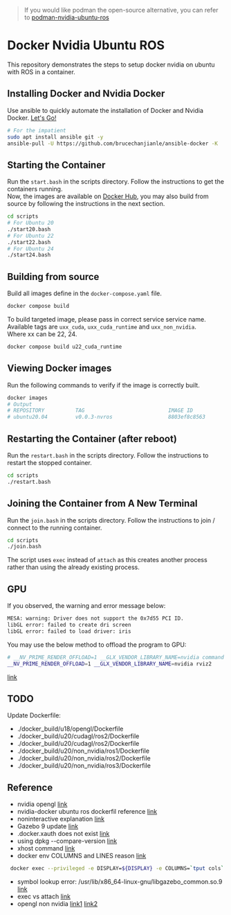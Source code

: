 > If you would like podman the open-source alternative,
> you can refer to [podman-nvidia-ubuntu-ros](https://github.com/BruceChanJianLe/podman-nvidia-ubuntu-ros)

# Docker Nvidia Ubuntu ROS

This repository demonstrates the steps to setup docker nvidia on ubuntu with ROS in a container.

## Installing Docker and Nvidia Docker

Use ansible to quickly automate the installation of Docker and Nvidia Docker.
[Let's Go!](https://github.com/BruceChanJianLe/ansible-docker)

```bash
# For the impatient
sudo apt install ansible git -y
ansible-pull -U https://github.com/brucechanjianle/ansible-docker -K
```


## Starting the Container

Run the `start.bash` in the scripts directory. Follow the instructions to get the containers running.  
Now, the images are available on [Docker Hub](https://hub.docker.com/u/brucechanjianle),
you may also build from source by following the instructions in the next section.

```bash
cd scripts
# For Ubuntu 20
./start20.bash
# For Ubuntu 22
./start22.bash
# For Ubuntu 24
./start24.bash
```

## Building from source

Build all images define in the `docker-compose.yaml` file.  
```bash
docker compose build
```

To build targeted image, please pass in correct service service name.  
Available tags are `uxx_cuda`, `uxx_cuda_runtime` and `uxx_non_nvidia`.  
Where xx can be 22, 24.  

```bash
docker compose build u22_cuda_runtime
```

## Viewing Docker images

Run the following commands to verify if the image is correctly built.  
```bash
docker images
# Output
# REPOSITORY          TAG                           IMAGE ID            CREATED             SIZE
# ubuntu20.04         v0.0.3-nvros                  8803ef8c8563        3 hours ago         3.32GB
```


## Restarting the Container (after reboot)

Run the `restart.bash` in the scripts directory. Follow the instructions to restart the stopped container.  
```bash
cd scripts
./restart.bash
```

## Joining the Container from A New Terminal

Run the `join.bash` in the scripts directory. Follow the instructions to join / connect to the running container.  
```bash
cd scripts
./join.bash
```
The script uses `exec` instead of `attach` as this creates another process rather than using the already existing process.  

## GPU

If you observed, the warning and error message below:  
```bash
MESA: warning: Driver does not support the 0x7d55 PCI ID.
libGL error: failed to create dri screen
libGL error: failed to load driver: iris
```

You may use the below method to offload the program to GPU:  
```bash
# __NV_PRIME_RENDER_OFFLOAD=1 __GLX_VENDOR_LIBRARY_NAME=nvidia command
__NV_PRIME_RENDER_OFFLOAD=1 __GLX_VENDOR_LIBRARY_NAME=nvidia rviz2
```
[link](https://wiki.archlinux.org/title/PRIME)

## TODO

Update Dockerfile:
- ./docker_build/u18/opengl/Dockerfile
- ./docker_build/u20/cudagl/ros2/Dockerfile
- ./docker_build/u20/cudagl/ros2/Dockerfile
- ./docker_build/u20/non_nvidia/ros1/Dockerfile
- ./docker_build/u20/non_nvidia/ros2/Dockerfile
- ./docker_build/u20/non_nvidia/ros3/Dockerfile

## Reference
- nvidia opengl [link](https://hub.docker.com/r/nvidia/opengl)
- nvidia-docker ubuntu ros dockerfil reference [link](https://github.com/osrf/subt/blob/master/docker/subt_sim_entry/Dockerfile)
- noninteractive explanation [link](https://linuxhint.com/debian_frontend_noninteractive/)
- Gazebo 9 update [link](http://gazebosim.org/tutorials?cat=install&tut=install_ubuntu&ver=9.0)
- .docker.xauth does not exist [link](https://github.com/lbeaucourt/Object-detection/issues/7)
- using dpkg --compare-version [link](https://mike632t.wordpress.com/2017/03/02/compairing-version-numbers-using-dpkg/)
- xhost command [link](https://unix.stackexchange.com/questions/177557/what-does-this-xhost-command-do)
- docker env COLUMNS and LINES reason [link](https://codeslake.github.io/ubuntu/installation/when-terminal-created-from-docker-exec-has-strange-behaviour-abnormal-size-command-vanishing/)
```bash
 docker exec --privileged -e DISPLAY=${DISPLAY} -e COLUMNS=`tput cols` -e LINES=`tput lines` -ti ${arr[$CONTAINERNAME]} bash
```
- symbol lookup error: /usr/lib/x86_64-linux-gnu/libgazebo_common.so.9 [link](https://answers.gazebosim.org//question/22071/symbol-lookup-error-both-instalation-methods/)
- exec vs attach [link](https://stackoverflow.com/questions/30960686/difference-between-docker-attach-and-docker-exec)
- opengl non nvidia [link1](https://medium.com/@benjamin.botto/opengl-and-cuda-applications-in-docker-af0eece000f1) [link2](https://github.com/utensils/docker-opengl)

